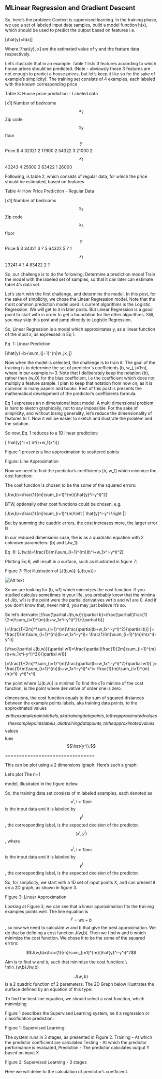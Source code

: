 ## MLinear Regression and Gradient Descent


So, here’s the problem:
Context is supervised learning. In the  training phase, we use a set of labeled input data samples,  build a model function h(x), which should be used to predict the output based on features i.e.

\[\hat{y}=h(x)\]

Where \[\hat{y}, x\] are the estimated value of y and the feature data respectively.

Let’s illustrate that in an example:
Table 1 lists 3 features according to which house prices should be predicted. (Note - obviously those 3 features are not enough to predict a house prices, but let’s keep it like so for the sake of example’s simplicity).  The training set consists of 4 examples, each  labeled with the known corresponding price



Table 3:  House price prediction - Labeled data

\[x1\]
Number of bedrooms
$$x_{2}$$
Zip code
$$x_{3}$$
floor
$$y$$
Price $
4
32321
2
17900
2
54322
3
21000
2$$x_{1}$$
43243
4
25000
3
63422
1
26000


Following, is table 2, which consists of regular data, for which the price should be estimated, based on features.


Table 4: How Price Prediction - Regular Data


\[x1\]
Number of bedrooms
$$x_{2}$$
Zip code
$$x_{3}$$
floor
$$y$$
Price $
3
34321
3
?
5
64322
5
?
1$$x_{1}$$
23241
4
?
4
83422
2
?



So, our challenge is to do the following:
Determine a prediction model
Train the model with the labeled set of samples, so that it can later can estimate tabel 4’s data set.


Let’s start with the first challenge, and determine the model. In this post, for the sake of simplicity, we chose the Linear Regression model. Note that the most common prediction model used is current algorithms is the Logistic Regression. We will get to it in  later posts. But Linear Regression is a good point to start with in order to get a  foundation for the other algorithms. Still, you may skip this post and jump directly to Logistic Regression.

So, Linear Regression is a model which approximates y, as a linear function of the input x, as expressed in Eq 1.

Eq. 1: Linear Prediction 

\[\hat{y}=b+\sum_{j=1}^{n}w_jx_j\]


Now when the model is selected, the challenge is to train it. The goal of the training is to determine the set of predictor's coefficients \[b, w_j, j=1:n\], where in our example n=3.
Note that I deliberately keep the notation {b}, rather then {w_0} for the bias coefficient, i.e the coefficient which does not multiply a feature sample. I plan to keep that notation from now on, as it is common in many papers and books.
Rest of this post is presents the mathematical development of the predictor’s coefficients formula.
















Eq 1 expresses  an n dimensional input model. A multi dimensional problem is hard to sketch graphically, not to say impossible. For the sake of simplicity, and without losing generality, let’s reduce the dimensionality of features to 1. Now it will be easier to sketch and illustrate the problem and the solution.


So now, Eq. 1 reduces to a 1D linear prediction:

\[ \hat{y}^i ={ b^i}+w_1{x^i}\]

Figure 1 presents a line approximation to scattered points


Figure: Line Approximation 




Now we need to find the predictor’s coefficients \[b, w_1\] which minimize the cost function:

The cost function is chosen to be the some of the squared errors:

\[J(w,b)=\frac{1}{m}\sum_{i=1}^{m}(\hat{y}^i-y^i)^2\]

BTW, optionally other cost functions could be chosen, e.g.

\[J(w,b)=\frac{1}{m}\sum_{i=1}^{m}\left | \hat{y}^i-y^i \right |\]

But by summing the quadric errors, the cost  increases more, the larger error is.


In  our reduced dimensions case, the is as a quadratic equation with 2 unknown parameters: \[b\] and \[Jw_1\]:

Eq. 6:
\[J(w,b)=\frac{1}{m}\sum_{i=1}^{m}(b^i+w_1x^i-y^i)^2\]


Plotting Eq 6, will result in a surface, such as  illustrated in figure 7:

Figure 7:  Plot illustration of  \[J(b,w)\]::\[J(b,w)\]::

![Alt text](assets/images/linear_prediction_approximation_surface.png?raw=true)


So we are looking for (b, w1) which minimizes the cost function. If you studied calculus sometimes in your life, you probably know that the minima of J(b, w1) is the point were the partial derivatives  wrt b and w1 are 0. And if you don’t know that, never mind, you may just believe it’s so.









So let’s derivate:
\[\frac{\partial J(b,w)}{\partial  b}=\frac{\partial(\frac{1}{2m}\sum_{i=1}^{m}(b+w_1x^i-y^i)^2)}{\partial  b}\]

\[=\frac{1}{2m}*\sum_{i=1}^{m}\frac{\partial(b+w_1x^i-y^i)^2}{\partial  b}\]
\[= \frac{1}{m}\sum_{i=1}^{m}(b+w_1x^i-y^i)= \frac{1}{m}\sum_{i=1}^{m}(h(x^i)-y^i)\]


\[\frac{\partial J(b,w)}{\partial  w1}=\frac{\partial(\frac{1}{2m}\sum_{i=1}^{m}(b+w_1x^i-y^i)^2)}{\partial  w1}\]

\[=\frac{1}{2m}*\sum_{i=1}^{m}\frac{\partial(b+w_1x^i-y^i)^2}{\partial  w1}\]
\[= \frac{1}{m}\sum_{i=1}^{m}(b+w_1x^i-y^i)*x^i= \frac{1}{m}\sum_{i=1}^{m}(h(x^i)-y^i)*x^i\]







the point where \[J(b,w)\] is minimal
To find the cTo minima of the cost function, is the point where derivative of order one is zero. 



dimensions, the cost function equals to the sum of squared distances between the example points labels, aka training data points, to the approximated values  $$en the example points labels, aka training data points, to the approximated values  $$$$ the example points labels, aka training data points, to the approximated values  $$values  $$$$lues  $$\hat{y^i}.$$

================================

This can be plot using a 2 dimensions lgraph. Here’s such a graph:


Let’s plot 
 The n=1



 model, illustrated in the figure below.




So, the training data set consists of m labeled examples, each denoted as $$x^{i}, i=1 to m$$ is the input data and it is labeled by $$y^{i} $$, the corresponding label, is the expected decision of the predictor.$$(x^{i}, y^{i})$$, where $$x^{i}, i=1 to m$$ is the input data and it is labeled by $$y^{i} $$, the corresponding label, is the expected decision of the predictor.

So, for simplicity, we start with a 1D set of input points X, and can present it on a 2D graph, as shown in figure 3.

Figure 3: Linear Approximation







Looking at Figure 3, we can see that a linear approximation fits the training examples points well.
The line equation is $$^{\hat{y}}=wx+b$$, so now we need to calculate w and b that give the best approximation. We do that by defining a cost function J(w,b). Then we find w and b which minimize the cost function.
 We chose it to be the some of the squared errors:

$$J(w,b)=\frac{1}{m}\sum_{i=1}^{m}(\hat{y}^i-y^i)^2$$

Aim is to find w and b, such that minimize the cost function:
\\ \min_{w,b}J(w,b)

$$J(w,b)$$ is a 2 quadric function of 2 parameters. The 2D Graph below illustrates the surface defined by an equation of this type:





To find the best line equation, we should select a cost function, which minimizing 





Figure 1 describes the  Supervised Learning system, be it a regression or classification prediction.


Figure 1: Supervised Learning





The system runs in 3 stages, as presented in Figure 2.
Training - At which the predictor coefficient are calculated
Testing - At which the predictor performance is evaluated,
Prediction - The predictor calculates output Y based on input X

Figure 2: Supervised Learning - 3 stages




Here we will delve to the calculation of predictor’s coefficient.






